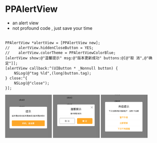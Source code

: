 # PPAlertView
* an alert view
* not profound code , just save your time

```

PPAlertView *alertView = [PPAlertView new];
//    alertView.hiddenCloseButton = YES;
//    alertView.colorTheme = PPAlertViewColorBlue;
[alertView show:@"温馨提示" msg:@"版本更新成功" buttons:@[@"取 消",@"确 定"]];
[alertView callback:^(UIButton * _Nonnull button) {
    NSLog(@"tag %ld",(long)button.tag);
} close:^{
    NSLog(@"close");
}];

```
<img src="https://github.com/coooliang/PPAlertView/blob/master/1.png" width="30%" height="30%" />

<img src="https://github.com/coooliang/PPAlertView/blob/master/2.png" width="30%" height="30%" />

<img src="https://github.com/coooliang/PPAlertView/blob/master/3.png" width="30%" height="30%" />

